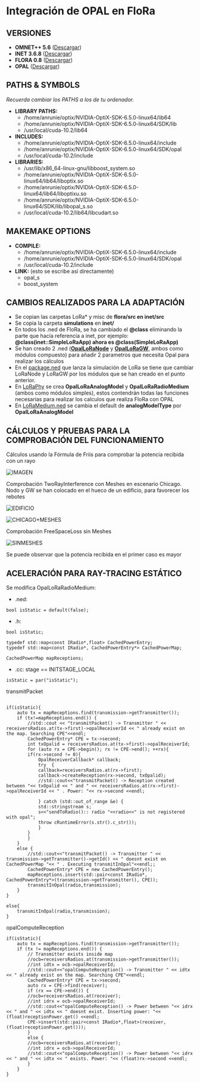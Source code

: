# Integración de OPAL en FloRa
## VERSIONES
* **OMNET++ 5.6** ([Descargar](https://github.com/omnetpp/omnetpp/releases/download/omnetpp-5.6/omnetpp-5.6-src-linux.tgz))
* **INET 3.6.8** ([Descargar](https://drive.google.com/file/d/1Y3piMtrX1nV4aT_69csTkULYM_kxUyQm/view?usp=sharing))
* **FLORA 0.8**  ([Descargar](https://drive.google.com/file/d/19bO7VG52wIU02MZ07ztqdHwCintY4AEb/view?usp=sharing))
* **OPAL** ([Descargar](https://gitlab.com/esteban.egea/opal))

## PATHS & SYMBOLS
_Recuerda cambiar los PATHS a los de tu ordenador._
* **LIBRARY PATHS:**
	* /home/anrunie/optix/NVIDIA-OptiX-SDK-6.5.0-linux64/lib64
	* /home/anrunie/optix/NVIDIA-OptiX-SDK-6.5.0-linux64/SDK/lib
	* /usr/local/cuda-10.2/lib64
* **INCLUDES:**
	* /home/anrunie/optix/NVIDIA-OptiX-SDK-6.5.0-linux64/include
	* /home/anrunie/optix/NVIDIA-OptiX-SDK-6.5.0-linux64/SDK/opal
	* /usr/local/cuda-10.2/include
* **LIBRARIES:**
	* /usr/lib/x86_64-linux-gnu/libboost_system.so
	* /home/anrunie/optix/NVIDIA-OptiX-SDK-6.5.0-linux64/lib64/liboptix.so
	* /home/anrunie/optix/NVIDIA-OptiX-SDK-6.5.0-linux64/lib64/liboptixu.so
	* /home/anrunie/optix/NVIDIA-OptiX-SDK-6.5.0-linux64/SDK/lib/libopal_s.so
	* /usr/local/cuda-10.2/lib64/libcudart.so

## MAKEMAKE OPTIONS
* **COMPILE:**
	* /home/anrunie/optix/NVIDIA-OptiX-SDK-6.5.0-linux64/include
	* /home/anrunie/optix/NVIDIA-OptiX-SDK-6.5.0-linux64/SDK/opal
	* /usr/local/cuda-10.2/include 
* **LINK:** (esto se escribe así directamente)
	* opal_s
	* boost_system 

## CAMBIOS REALIZADOS PARA LA ADAPTACIÓN
* Se copian las carpetas LoRa* y misc de **flora/src en inet/src**
* Se copia la carpeta **simulations** en **inet/**
* En todos los .ned de FloRa, se ha cambiado el **@class** eliminando la parte que hacía referencia a inet, por ejemplo: **@class(inet::SimpleLoRaApp) ahora es @class(SimpleLoRaApp)**
* Se han creado 2 .ned ([**OpalLoRaNode**](https://github.com/aruznieto/LoRa-INET-AI1/blob/master/inet/src/inet/LoraNode/OpalLoRaNode.ned) y [**OpalLoRaGW**](https://github.com/aruznieto/LoRa-INET-AI1/blob/master/inet/src/inet/LoraNode/OpalLoRaGW.ned), ambos como módulos compuesto) para añadir 2 parametros que necesita Opal para realizar los cálculos
* En el [package.ned](https://github.com/aruznieto/LoRa-INET-AI1/blob/master/inet/simulations/package.ned) que lanza la simulación de LoRa se tiene que cambiar LoRaNode y LoRaGW por los módulos que se han creado en el punto anterior.
* En [LoRaPhy](https://github.com/aruznieto/LoRa-INET-AI1/tree/master/inet/src/inet/LoRaPhy) se crea **OpalLoRaAnalogModel** y **OpalLoRaRadioMedium** (ambos como módulos simples), estos contendrán todas las funciones necesarias para realizar los calculos que realiza FloRa con OPAL
* En [LoRaMedium.ned](https://github.com/aruznieto/LoRa-INET-AI1/blob/master/inet/src/inet/LoRaPhy/LoRaMedium.ned) se cambia el default de **analogModelType** por **OpalLoRaAnalogModel**

## CÁLCULOS Y PRUEBAS PARA LA COMPROBACIÓN DEL FUNCIONAMIENTO

Cálculos usando la Fórmula de Friis para comprobar la potencia recibida con un rayo

![IMAGEN](https://i.imgur.com/lwvqTEi.png)

Comprobación TwoRayInterference con Meshes en escenario Chicago. Nodo y GW se han colocado en el hueco de un edificio, para favorecer los rebotes

![EDIFICIO](https://i.imgur.com/zXfSxRd.png)

![CHICAGO+MESHES](https://i.imgur.com/fof3s9O.png)

Comprobación FreeSpaceLoss sin Meshes

![SINMESHES](https://i.imgur.com/G8so0zV.png)

Se puede observar que la potencia recibida en el primer caso es mayor

## ACELERACIÓN PARA RAY-TRACING ESTÁTICO

Se modifica OpalLoRaRadioMedium:
* .ned:
```
bool isStatic = default(false);
```
* .h:
```
bool isStatic;

typedef std::map<const IRadio*,float> CachedPowerEntry;
typedef std::map<const IRadio*, CachedPowerEntry*> CachedPowerMap;

CachedPowerMap mapReceptions;
```
* .cc:
stage == INITSTAGE_LOCAL
```
isStatic = par("isStatic");
```

transmitPacket
```

if(isStatic){
    auto tx = mapReceptions.find(transmission->getTransmitter());
	if (tx!=mapReceptions.end()) {
	    //std::cout << "transmitPacket() -> Transmitter " << receiversRadios.at(tx->first)->opalReceiverId << " already exist on the map. Searching CPE"<<endl;
	    CachedPowerEntry* CPE = tx->second;
	    int txOpalid = receiversRadios.at(tx->first)->opalReceiverId;
	    for (auto rx = CPE->begin(); rx != CPE->end(); ++rx){
		if(rx->second != 0){
		    OpalReceiverCallback* callback;
		    try  {
			callback=receiversRadios.at(rx->first);
			callback->createReception(rx->second, txOpalid);
			//std::cout<<"transmitPacket() -> Reception created between "<< txOpalid << " and " << receiversRadios.at(rx->first)->opalReceiverId << " . Power: "<< rx->second <<endl;

		    } catch (std::out_of_range &e) {
			std::stringstream s;
			s<<"sendToRadio():: radio "<<radio<<" is not registered with opal";
			throw cRuntimeError(s.str().c_str());
		    }
		}
	    }
	}
	else {
	    //std::cout<<"transmitPacket() -> Transmitter " << transmission->getTransmitter()->getId() << " doesnt exist on CachedPowerMap "<< " . Executing transmitInOpal"<<endl;;
	    CachedPowerEntry* CPE = new CachedPowerEntry();
	    mapReceptions.insert(std::pair<const IRadio*, CachedPowerEntry*>(transmission->getTransmitter(), CPE));
	    transmitInOpal(radio,transmission);
	}
}

else{
    transmitInOpal(radio,transmission);
}
```
opalComputeReception
```
if(isStatic){
    auto tx = mapReceptions.find(transmission->getTransmitter());
	if (tx != mapReceptions.end()) {
	    // Transmitter exists inside map
	    //ocb=receiversRadios.at(transmission->getTransmitter());
	    //int idtx = ocb->opalReceiverId;
	    //std::cout<<"opalComputeReception() -> Transmitter " << idtx << " already exist on the map. Searching CPE"<<endl;
	    CachedPowerEntry* CPE = tx->second;
	    auto rx = CPE->find(receiver);
	    if (rx == CPE->end()) {
		//ocb=receiversRadios.at(receiver);
		//int idrx = ocb->opalReceiverId;
		//std::cout<<"opalComputeReception() -> Power between "<< idrx << " and " << idtx << " doesnt exist. Inserting power: "<< (float)receptionPower.get() <<endl;
		CPE->insert(std::pair<const IRadio*,float>(receiver, (float)receptionPower.get()));
	    }
	    else {
		//ocb=receiversRadios.at(receiver);
		//int idrx = ocb->opalReceiverId;
		//std::cout<<"opalComputeReception() -> Power between "<< idrx << " and " << idtx << " exists. Power: "<< (float)rx->second <<endl;
	    }
	}
}
```
